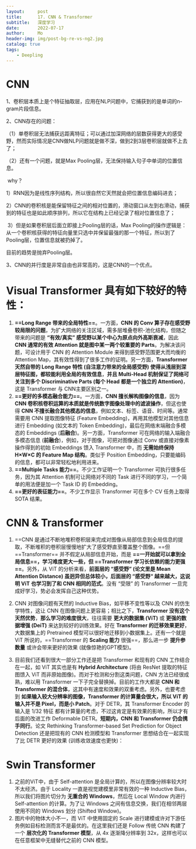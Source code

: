 ```yaml
---
layout:     post
title:      17. CNN & Transformer
subtitle:   深度学习
date:       2022-07-17
author:     Mo
header-img: img/post-bg-re-vs-ng2.jpg
catalog: true
tags:
    - Deepling  
---
```


# CNN



1、卷积层本质上是个特征抽取层，应用在NLP问题中，它捕获到的是单词的n-gram片段信息。

2、CNN存在的问题：

  （1）单卷积层无法捕获远距离特征；可以通过加深网络的层数获得更大的感受野，然而实际情况是CNN做NLP问题就是做不深，做到2到3层卷积层就做不上去了；

  （2）还有一个问题，就是Max Pooling层，无法保持输入句子中单词的位置信息。

​    why？

​       1）RNN因为是线性序列结构，所以很自然它天然就会把位置信息编码进去；

​       2）CNN的卷积核是能保留特征之间的相对位置的，滑动窗口从左到右滑动，捕获到的特征也是如此顺序排列，所以它在结构上已经记录了相对位置信息了；

​       3）但是如果卷积层后面立即接上Pooling层的话，Max Pooling的操作逻辑是：从一个卷积核获得的特征向量里只选中并保留最强的那一个特征，所以到了Pooling层，位置信息就被扔掉了。

  目前的趋势是抛弃Pooling层。

3、CNN的并行度是非常自由也非常高的，这是CNN的一个优点。





# **Visual Transformer 具有如下较好的特性**：

1. **==Long Range 带来的全局特性==**。一方面，**CNN 的 Conv 算子存在感受野较局限的问题**，为扩大网络的关注区域，需多层堆叠卷积-池化结构，但随之带来的问题是 **“有效/真实” 感受野以某个中心为原点向外高斯衰减**，因此 **CNN 通常的有效 Attention 就是图中某一两个较重要的 Parts**。为解决该问题，可设计用于 CNN 的 Attention Module 来得到感受野范围更大而均衡的 Attention Map，其有效性得到了很多工作的证明。另一方面，**Transformer 天然自带的 Long Range 特性 (自注意力带来的全局感受野) 使得从浅层到深层特征图，都较能利用全局的有效信息**，**并且 Multi-Head 机制保证了网络可关注到多个 Discriminative Parts (每个 Head 都是一个独立的 Attention)**，这是 Transformer 与 CNN主要区别之一。
2. **==更好的多模态融合能力==**。一方面，**CNN 擅长解构图像的信息**，因为 **CNN 卷积核卷积运算的本质就是传统数字图像处理中的滤波操作**，但这也使得 **CNN 不擅长融合其他模态的信息**，例如文本、标签、语音、时间等。通常需要用 CNN 提取图像特征 (Feature Embedding)，再用其他模型对其他信息进行 Embedding (如文本的 Token Embedding)，最后在网络末端融合多模态的 Embeddings (**后融合**)。另一方面，Transformer 可在网络的输入端融合多模态信息 (**前融合**)，例如，对于图像，可把对图像通过 Conv 或直接对像素操作得到的初始 Embeddings 馈入 Transformer 中，而 **无需始终保持 H×W×C 的 Feature Map 结构**。类似于 Position Embedding，只要能编码的信息，都可以非常轻松地利用进来。
3. **==Multiple Tasks 能力==**。不少工作证明一个 Transformer 可执行很多任务，因为其 Attention 机制可让网络对不同的 Task 进行不同的学习，一个简单的用法便是加一个 Task ID 的 Embedding。
4. **==更好的表征能力==**。不少工作显示 Transformer 可在多个 CV 任务上取得 SOTA 结果。



# CNN & Transformer

1. ==CNN 是通过不断地堆积卷积层来完成对图像从局部信息到全局信息的提取，不断堆积的卷积层慢慢地扩大了感受野直至覆盖整个图像。==但 ==Transformer== 并不假定从局部信息开始，而是 **==一开始就可以拿到全局信息==，学习难度更大一些，但 ==Transformer 学习长依赖的能力更强==**。另外，从 ViT 的分析来看，**前面层的 “感受野” (论文里是 Mean Attention Distance) 虽迥异但总体较小，后面层的 “感受野“ 越来越大，这说明 ViT 也学习到了和 CNN 相同的范式**。没有 “受限” 的 Transformer 一旦完成好学习，势必会发挥自己这种优势。

2. CNN 对图像问题有天然的 Inductive Bias，如平移不变性等以及 CNN 的仿生学特性，这让 CNN 在图像问题上更容易；相比之下，**Transformer 没有这个天然优势**，**那么学习的难度很大**，往往需要 **更大的数据集 (ViT)** 或 **更强的数据增强 (DeiT)** 来达到较好的训练效果。好在 **Transformer 的迁移效果更好**，大数据集上的 Pretrained 模型可以很好地迁移到小数据集上。还有一个就是 ViT 所说的，==Transformer 的 **Scaling 能力** 很强==，那么进一步 **提升参数量** 或许会带来更好的效果 (就像惊艳的GPT模型)。

3. 目前我们还看到很大一部分工作还是把 Transformer 和现有的 CNN 工作结合在一起，如 ViT 其实也是有 **Hybrid Architecture** (将由 ResNet 提取的特征图馈入 ViT 而非原始图像)。而对于检测和分割这类问题，CNN 方法已经很成熟，难以用 Transformer 一下子完全替换掉。目前的工作大都是 **CNN 和 Transformer 的混合体**，这其中有速度和效果的双重考虑。另外，也要考虑到 **如果输入较大分辨率的图像，Transformer 的计算量会很大，所以 ViT 的输入并不是 Pixel，而是小 Patch**。对于 DETR，其 Transformer Encoder 的输入是 1/32 特征 都有计算量的考虑，不过这肯定是有效果的影响，所以才有后面的改进工作 Deformable DETR。**短期内，CNN 和 Transformer 仍会携手同行**。论文 Rethinking Transformer-based Set Prediction for Object Detection 还是把现有的 CNN 检测模型和 Transformer 思想结合在一起实现了比 DETR 更好的效果 (训练收敛速度也更快)：



# Swin Transformer

1. 之前的ViT中，由于 Self-attention 是全局计算的，所以在图像分辨率较大时不太经济。由于 Locality 一直是视觉建模里非常有效的一种 Inductive Bias，所以我们将图片切分为 **无重合的 Windows**，然后在 Local Window 内进行 Self-attention 的计算。为了让 Windows 之间有信息交换，我们在相邻两层使用不同的 Windows 划分 (Shifted Window)。
2. 图片中的物体大小不一，而 ViT 中使用固定的 Scale 进行建模或许对下游任务例如目标检测而言不是最优的。在这里我们还是 Follow 传统 CNN 构建了一个 **层次化的 Transformer 模型**，从 4x 逐渐降分辨率到 32x，这样也可以在任意框架中无缝替代之前的 CNN 模型。